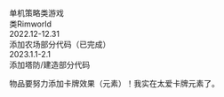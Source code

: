 单机策略类游戏  
类Rimworld  
2022.12-12.31   
添加农场部分代码（已完成）  
2023.1.1-2.1  
添加塔防/建造部分代码  

物品要努力添加卡牌效果（元素）！我实在太爱卡牌元素了。  
